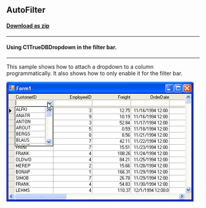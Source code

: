 ## AutoFilter
#### [Download as zip](https://grapecity.github.io/DownGit/#/home?url=https://github.com/GrapeCity/ComponentOne-WinForms-Samples/tree/master/NetFramework\TrueDBGrid\VB\AutoFilter)
____
#### Using C1TrueDBDropdown in the filter bar.
____
This sample shows how to attach a dropdown to a column programmatically.
It also shows how to only enable it for the filter bar.

![screenshot](screenshot.PNG)
